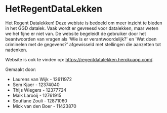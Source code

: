 # HetRegentDataLekken

Het Regent Datalekken! Deze webiste is bedoeld om meer inzicht te bieden in het GGD datalek. Vaak wordt er gevreesd voor datalekken, maar weten we het fijne er niet van. De website begeleidt de gebruiker door het beantwoorden van vragen als 'Wie is er verantwoordelijk?' en 'Wat doen criminelen met de gegevens?' afgewisseld met stellingen die aanzetten tot nadenken.

Website is ook te vinden op: https://regentdatalekken.herokuapp.com/.

Gemaakt door:
- Laurens van Wijk - 12611972
- Sem Kjaer - 12374040
- Thijs Wiegers - 12377724
- Maik Larooij - 12761915
- Soufiane Zouli - 12871060
- Mick van den Boer - 11423870